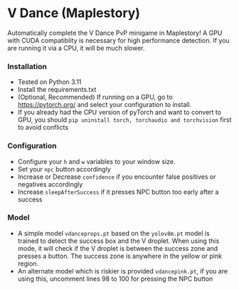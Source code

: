 # V Dance (Maplestory)

Automatically complete the V Dance PvP minigame in Maplestory! A GPU with CUDA compatiblity is necessary for high performance detection. If you are running it via a CPU, it will be much slower.

### Installation
- Tested on Python 3.11
- Install the requirements.txt
- (Optional, Recommended) If running on a GPU, go to https://pytorch.org/ and select your configuration to install.
- If you already had the CPU version of pyTorch and want to convert to GPU, you should `pip uninstall torch, torchaudio and torchvision` first to avoid conflicts

### Configuration
- Configure your `h` and `w` variables to your window size.
- Set your `npc` button accordingly
- Increase or Decrease `confidence` if you encounter false positives or negatives accordingly
- Increase `sleepAfterSuccess` if it presses NPC button too early after a success

### Model
- A simple model `vdanceprops.pt` based on the `yolov8m.pt` model is trained to detect the success box and the V droplet. When using this mode, it will check if the V droplet is between the success zone and presses a button. The success zone is anywhere in the yellow or pink region.
- An alternate model which is riskier is provided `vdancepink.pt`, if you are using this, uncomment lines 98 to 100 for pressing the NPC button